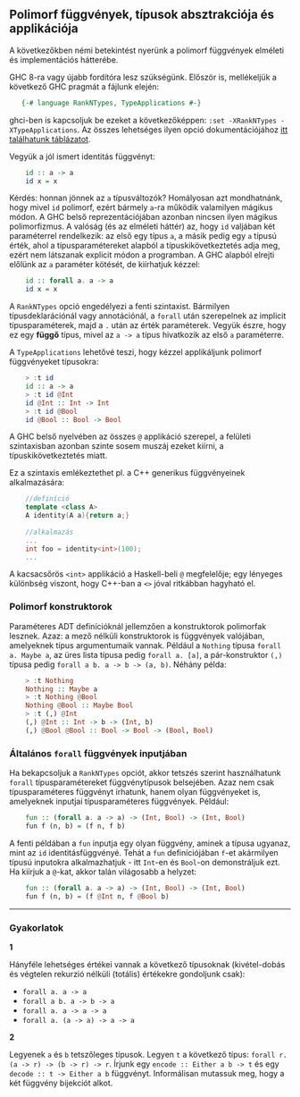 
## Polimorf függvények, típusok absztrakciója és applikációja

A következőkben némi betekintést nyerünk a polimorf függvények elméleti és implementációs hátterébe. 

GHC 8-ra vagy újabb fordítóra lesz szükségünk. Először is, mellékeljük a következő GHC pragmát a fájlunk elején:

```haskell
   {-# language RankNTypes, TypeApplications #-}
```

ghci-ben is kapcsoljuk be ezeket a következőképpen: `:set -XRankNTypes -XTypeApplications`. Az összes lehetséges ilyen opció dokumentációjához [itt találhatunk táblázatot](https://downloads.haskell.org/~ghc/latest/docs/html/users_guide/flags.html#language-options).

Vegyük a jól ismert identitás függvényt:

```haskell
    id :: a -> a
    id x = x
```
Kérdés: honnan jönnek az `a` típusváltozók? Homályosan azt mondhatnánk, hogy mivel `id` polimorf, ezért bármely `a`-ra működik valamilyen mágikus módon. A GHC belső reprezentációjában azonban nincsen ilyen mágikus polimorfizmus. A valóság (és az elméleti háttér) az, hogy `id` valjában két paraméterrel rendelkezik: az első egy típus `a`, a másik pedig egy `a` típusú érték, ahol a típusparamétereket alapból a típuskikövetkeztetés adja meg, ezért nem látszanak explicit módon a programban. A GHC alapból elrejti előlünk az `a` paraméter kötését, de kiírhatjuk kézzel: 

```haskell
    id :: forall a. a -> a
    id x = x
```
A `RankNTypes` opció engedélyezi a fenti szintaxist. Bármilyen típusdeklarációnál vagy annotációnál, a `forall` után szerepelnek az implicit típusparaméterek, majd a `.` után az érték paraméterek. Vegyük észre, hogy ez egy **függő** típus, mivel az `a -> a` típus hivatkozik az első `a` paraméterre.

A `TypeApplications` lehetővé teszi, hogy kézzel applikáljunk polimorf függvényeket típusokra:

```haskell
    > :t id 
    id :: a -> a
    > :t id @Int
    id @Int :: Int -> Int
    > :t id @Bool
    id @Bool :: Bool -> Bool
```
A GHC belső nyelvében az összes `@` applikáció szerepel, a felületi szintaxisban azonban szinte sosem muszáj ezeket kiírni, a típuskikövetkeztetés miatt.

Ez a szintaxis emlékeztethet pl. a C++ generikus függvényeinek alkalmazására:

```cpp
    //definíció 
    template <class A>
    A identity(A a){return a;}
    
    //alkalmazás
    ...
    int foo = identity<int>(100);
    ...
```

A kacsacsőrös `<int>` applikáció a Haskell-beli `@` megfelelője; egy lényeges különbség viszont, hogy C++-ban a `<>` jóval ritkábban hagyható el.

### Polimorf konstruktorok

Paraméteres ADT definícióknál jellemzően a konstruktorok polimorfak lesznek. Azaz: a mező nélküli konstruktorok is függvények valójában, amelyeknek típus argumentumaik vannak. Például a `Nothing` típusa `forall a. Maybe a`, az üres lista típusa pedig `forall a. [a]`, a pár-konstruktor `(,)` típusa pedig `forall a b. a -> b -> (a, b)`. Néhány példa:

```haskell
    > :t Nothing
    Nothing :: Maybe a
    > :t Nothing @Bool
    Nothing @Bool :: Maybe Bool
    > :t (,) @Int
    (,) @Int :: Int -> b -> (Int, b)
    (,) @Bool @Bool :: Bool -> Bool -> (Bool, Bool)
```

### Általános `forall` függvények inputjában 

Ha bekapcsoljuk a `RankNTypes` opciót, akkor tetszés szerint használhatunk `forall` típusparamétereket függvénytípusok belsejében. Azaz nem csak típusparaméteres függvényt írhatunk, hanem olyan függvényeket is, amelyeknek inputjai típusparaméteres függvények. Például:

```haskell
    fun :: (forall a. a -> a) -> (Int, Bool) -> (Int, Bool)
    fun f (n, b) = (f n, f b)
```

A fenti példában a `fun` inputja egy olyan függvény, aminek a típusa ugyanaz, mint az `id` identitásfüggvényé. Tehát a `fun` definíciójában `f`-et akármilyen típusú inputokra alkalmazhatjuk - itt `Int`-en és `Bool`-on demonstráljuk ezt. Ha kiírjuk a `@`-kat, akkor talán világosabb a helyzet:

```haskell
    fun :: (forall a. a -> a) -> (Int, Bool) -> (Int, Bool)
    fun f (n, b) = (f @Int n, f @Bool b)
```
    
---
### Gyakorlatok

**1**

Hányféle lehetséges értékei vannak a következő típusoknak (kivétel-dobás és végtelen rekurzió nélküli (totális) értékekre gondoljunk csak):

- `forall a. a -> a`
- `forall a b. a -> b -> a`
- `forall a. a -> a -> a`
- `forall a. (a -> a) -> a -> a`

**2**

Legyenek `a` és `b` tetszőleges típusok. Legyen `t` a következő típus: `forall r. (a -> r) -> (b -> r) -> r`. Írjunk egy `encode :: Either a b -> t` és egy `decode :: t -> Either a b` függvényt. Informálisan mutassuk meg, hogy a két függvény bijekciót alkot.
    

